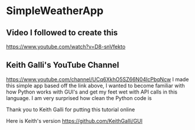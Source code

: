 # SimpleWeatherApp
## Video I followed to create this 
https://www.youtube.com/watch?v=D8-snVfekto

## Keith Galli's YouTube Channel
https://www.youtube.com/channel/UCq6XkhO5SZ66N04IcPbqNcw
I made this simple app based off the link above, I wanted to become familiar with how Python works with GUI's and get my feet wet with API calls in this language. I am very surprised how clean the Python code is

Thank you to Keith Galli for putting this tutorial online

Here is Keith's version https://github.com/KeithGalli/GUI